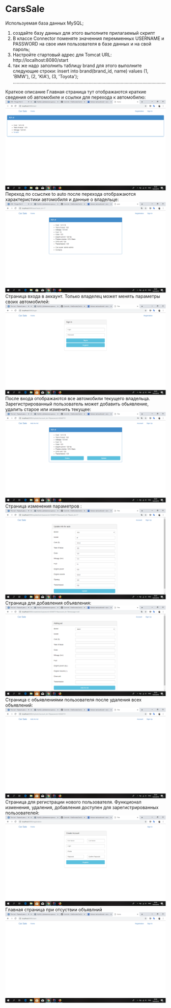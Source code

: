 # CarsSale
Используемая база данных MySQL;
1) создайте базу данных для этого выполните прилагаемый скрипт  
2) В классе Connector поменяте значенния перемменных USERNAME и PASSWORD на свое имя пользователя в базе данных и на свой пароль;
3) Настройте стартовый aдрес для Tomcat URL: http://localhost:8080/start 
4) так же надо заполнить таблицу brand  для этого выполните следующие строки:
insert into brand(brand_id, name) values
(1, 'BMW'),
(2, 'KIA'),
(3, 'Toyota');
.......................................................................................................................

Краткое описание
Главная страница тут отображаются краткие сведения об автомобиле и ссылки для перехода к автомобилю:
![alt text](https://github.com/VitalSoroka/CarsSale/blob/master/screenshots/%D0%A1%D0%BD%D0%B8%D0%BC%D0%BE%D0%BA%20%D1%8D%D0%BA%D1%80%D0%B0%D0%BD%D0%B0%20(4).png)
Переход по ссыслке to auto после перехода отображаются характеристики автомобиля и данные о владельце:
![alt text](https://github.com/VitalSoroka/CarsSale/blob/master/screenshots/%D0%A1%D0%BD%D0%B8%D0%BC%D0%BE%D0%BA%20%D1%8D%D0%BA%D1%80%D0%B0%D0%BD%D0%B0%20(5).png)
Страница входа в аккаунт. Только владелец может менять параметры своих автомобилей:
![alt text](https://github.com/VitalSoroka/CarsSale/blob/master/screenshots/%D0%A1%D0%BD%D0%B8%D0%BC%D0%BE%D0%BA%20%D1%8D%D0%BA%D1%80%D0%B0%D0%BD%D0%B0%20(6).png)
После входа отображаются все автомобили текущего владельца. Зарегистрированный пользователь может добавить обьявление, удалить старое или изменить текущее:
![alt text](https://github.com/VitalSoroka/CarsSale/blob/master/screenshots/%D0%A1%D0%BD%D0%B8%D0%BC%D0%BE%D0%BA%20%D1%8D%D0%BA%D1%80%D0%B0%D0%BD%D0%B0%20(7).png)
Страница изменения параметров :
![alt text](https://github.com/VitalSoroka/CarsSale/blob/master/screenshots/%D0%A1%D0%BD%D0%B8%D0%BC%D0%BE%D0%BA%20%D1%8D%D0%BA%D1%80%D0%B0%D0%BD%D0%B0%20(8).png)
Страница для добавления объявления:
![alt text](https://github.com/VitalSoroka/CarsSale/blob/master/screenshots/%D0%A1%D0%BD%D0%B8%D0%BC%D0%BE%D0%BA%20%D1%8D%D0%BA%D1%80%D0%B0%D0%BD%D0%B0%20(9).png)
Страница с обьявлениями пользователя после удаления всех объявлений:
![alt text](https://github.com/VitalSoroka/CarsSale/blob/master/screenshots/%D0%A1%D0%BD%D0%B8%D0%BC%D0%BE%D0%BA%20%D1%8D%D0%BA%D1%80%D0%B0%D0%BD%D0%B0%20(10).png)
Страница для регистрации нового пользователя. Функционал изменения, удаления, добавления доступен для зарегистрированных пользователей:
![alt text](https://github.com/VitalSoroka/CarsSale/blob/master/screenshots/%D0%A1%D0%BD%D0%B8%D0%BC%D0%BE%D0%BA%20%D1%8D%D0%BA%D1%80%D0%B0%D0%BD%D0%B0%20(11).png)
Главная страница при отсуствии объявлний
![alt text](https://github.com/VitalSoroka/CarsSale/blob/master/screenshots/%D0%A1%D0%BD%D0%B8%D0%BC%D0%BE%D0%BA%20%D1%8D%D0%BA%D1%80%D0%B0%D0%BD%D0%B0%20(12).png)






